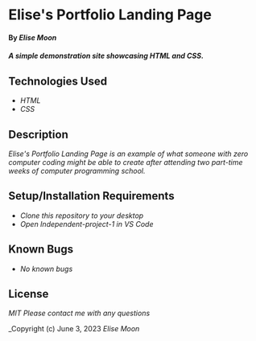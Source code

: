 # Elise's Portfolio Landing Page

#### By _Elise Moon_

#### _A simple demonstration site showcasing HTML and CSS._

## Technologies Used

* _HTML_
* _CSS_

## Description

_Elise's Portfolio Landing Page is an example of what someone with zero computer coding might be able to create after attending two part-time weeks of computer programming school._

## Setup/Installation Requirements

* _Clone this repository to your desktop_
* _Open Independent-project-1 in VS Code_

## Known Bugs

* _No known bugs_

## License

_MIT_
_Please contact me with any questions_

_Copyright (c) June 3, 2023 _Elise Moon_